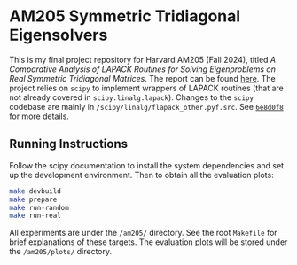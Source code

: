 # AM205 Symmetric Tridiagonal Eigensolvers

This is my final project repository for Harvard AM205 (Fall 2024), titled *A Comparative Analysis of LAPACK Routines for Solving Eigenproblems on Real Symmetric Tridiagonal Matrices*. The report can be found [here](./am205/final-report.pdf). The project relies on `scipy` to implement wrappers of LAPACK routines (that are not already covered in `scipy.linalg.lapack`). Changes to the `scipy` codebase are mainly in `/scipy/linalg/flapack_other.pyf.src`. See [`6e8d0f8`](https://github.com/Charlie-XIAO/eigensolvers/commit/6e8d0f819fbac4a366103a21e86e3430d49d911f) for more details.

## Running Instructions

Follow the scipy documentation to install the system dependencies and set up the development environment. Then to obtain all the evaluation plots:

```bash
make devbuild
make prepare
make run-random
make run-real
```

All experiments are under the `/am205/` directory. See the root `Makefile` for brief explanations of these targets. The evaluation plots will be stored under the `/am205/plots/` directory.
